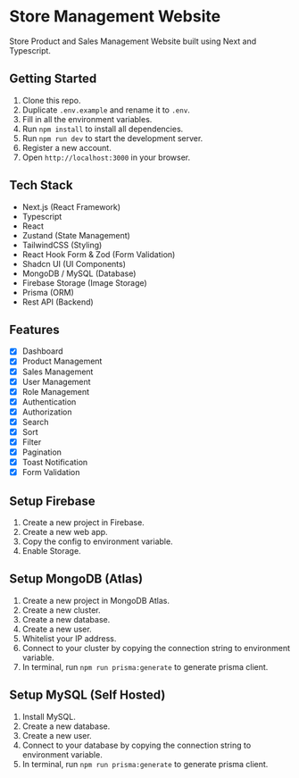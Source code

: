 # Store Management Website

Store Product and Sales Management Website built using Next and Typescript.

## Getting Started

1. Clone this repo.
1. Duplicate ```.env.example``` and rename it to ```.env```.
1. Fill in all the environment variables.
1. Run ```npm install``` to install all dependencies.
1. Run ```npm run dev``` to start the development server.
1. Register a new account.
1. Open ```http://localhost:3000``` in your browser.

## Tech Stack

- Next.js (React Framework)
- Typescript
- React
- Zustand (State Management)
- TailwindCSS (Styling)
- React Hook Form & Zod (Form Validation)
- Shadcn UI (UI Components)
- MongoDB / MySQL (Database)
- Firebase Storage (Image Storage)
- Prisma (ORM)
- Rest API (Backend)

## Features

- [x] Dashboard
- [x] Product Management
- [x] Sales Management
- [x] User Management
- [x] Role Management
- [x] Authentication
- [x] Authorization
- [x] Search
- [x] Sort
- [x] Filter
- [x] Pagination
- [x] Toast Notification
- [x] Form Validation

## Setup Firebase

1. Create a new project in Firebase.
1. Create a new web app.
1. Copy the config to environment variable.
1. Enable Storage.

## Setup MongoDB (Atlas)

1. Create a new project in MongoDB Atlas.
1. Create a new cluster.
1. Create a new database.
1. Create a new user.
1. Whitelist your IP address.
1. Connect to your cluster by copying the connection string to environment variable.
1. In terminal, run ```npm run prisma:generate``` to generate prisma client.

## Setup MySQL (Self Hosted)

1. Install MySQL.
1. Create a new database.
1. Create a new user.
1. Connect to your database by copying the connection string to environment variable.
1. In terminal, run ```npm run prisma:generate``` to generate prisma client.
